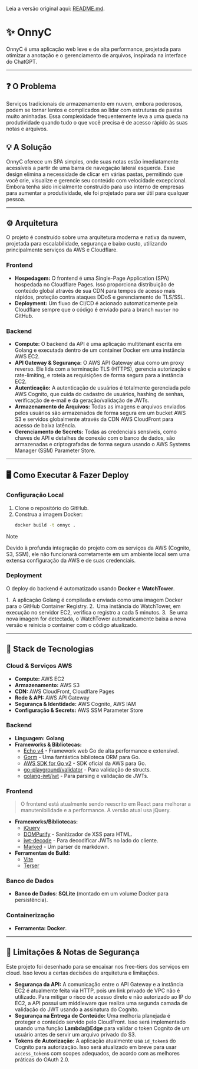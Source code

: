 Leia a versão original aqui: [README.md](https://github.com/kiLeo13/SimpleNotesWebsite/blob/master/README.md).

# ✨ OnnyC

OnnyC é uma aplicação web leve e de alta performance, projetada para otimizar a anotação e o gerenciamento de arquivos, inspirada na interface do ChatGPT.

-----

## ❓ O Problema

Serviços tradicionais de armazenamento em nuvem, embora poderosos, podem se tornar lentos e complicados ao lidar com estruturas de pastas muito aninhadas. Essa complexidade frequentemente leva a uma queda na produtividade quando tudo o que você precisa é de acesso rápido às suas notas e arquivos.

## 💡 A Solução

OnnyC oferece um SPA simples, onde suas notas estão imediatamente acessíveis a partir de uma barra de navegação lateral esquerda. Esse design elimina a necessidade de clicar em várias pastas, permitindo que você crie, visualize e gerencie seu conteúdo com velocidade excepcional. Embora tenha sido inicialmente construído para uso interno de empresas para aumentar a produtividade, ele foi projetado para ser útil para qualquer pessoa.

-----

## ⚙ Arquitetura

O projeto é construído sobre uma arquitetura moderna e nativa da nuvem, projetada para escalabilidade, segurança e baixo custo, utilizando principalmente serviços da AWS e Cloudflare.

### Frontend

  * **Hospedagem:** O frontend é uma Single-Page Application (SPA) hospedada no Cloudflare Pages. Isso proporciona distribuição de conteúdo global através de sua CDN para tempos de acesso mais rápidos, proteção contra ataques DDoS e gerenciamento de TLS/SSL.
  * **Deployment:** Um fluxo de CI/CD é acionado automaticamente pela Cloudflare sempre que o código é enviado para a branch `master` no GitHub.

### Backend

  * **Compute:** O backend da API é uma aplicação multitenant escrita em Golang e executada dentro de um container Docker em uma instância AWS EC2.
  * **API Gateway & Segurança:** O AWS API Gateway atua como um proxy reverso. Ele lida com a terminação TLS (HTTPS), gerencia autorização e rate-limiting, e roteia as requisições de forma segura para a instância EC2.
  * **Autenticação:** A autenticação de usuários é totalmente gerenciada pelo AWS Cognito, que cuida do cadastro de usuários, hashing de senhas, verificação de e-mail e da geração/validação de JWTs.
  * **Armazenamento de Arquivos:** Todas as imagens e arquivos enviados pelos usuários são armazenados de forma segura em um bucket AWS S3 e servidos globalmente através da CDN AWS CloudFront para acesso de baixa latência.
  * **Gerenciamento de Secrets:** Todas as credenciais sensíveis, como chaves de API e detalhes de conexão com o banco de dados, são armazenadas e criptografadas de forma segura usando o AWS Systems Manager (SSM) Parameter Store.

-----

## 🖥 Como Executar & Fazer Deploy

### Configuração Local

1.  Clone o repositório do GitHub.
2.  Construa a imagem Docker:
    ```bash
    docker build -t onnyc .
    ```

> [!Note]
> Devido à profunda integração do projeto com os serviços da AWS (Cognito, S3, SSM), ele não funcionará corretamente em um ambiente local sem uma extensa configuração da AWS e de suas credenciais.

### Deployment

O deploy do backend é automatizado usando **Docker** e **WatchTower**.

1.  A aplicação Golang é compilada e enviada como uma imagem Docker para o GitHub Container Registry.
2.  Uma instância do WatchTower, em execução no servidor EC2, verifica o registro a cada 5 minutos.
3.  Se uma nova imagem for detectada, o WatchTower automaticamente baixa a nova versão e reinicia o container com o código atualizado.

-----

## 🔬 Stack de Tecnologias

### Cloud & Serviços AWS

  * **Compute:** AWS EC2
  * **Armazenamento:** AWS S3
  * **CDN:** AWS CloudFront, Cloudflare Pages
  * **Rede & API:** AWS API Gateway
  * **Segurança & Identidade:** AWS Cognito, AWS IAM
  * **Configuração & Secrets:** AWS SSM Parameter Store

### Backend

  * **Linguagem:** **Golang**
  * **Frameworks & Bibliotecas:**
      * [Echo v4](https://github.com/labstack/echo) - Framework web Go de alta performance e extensível.
      * [Gorm](https://github.com/go-gorm/gorm) - Uma fantástica biblioteca ORM para Go.
      * [AWS SDK for Go v2](https://github.com/aws/aws-sdk-go-v2) - SDK oficial da AWS para Go.
      * [go-playground/validator](https://github.com/go-playground/validator) - Para validação de structs.
      * [golang-jwt/jwt](https://github.com/golang-jwt/jwt) - Para parsing e validação de JWTs.

### Frontend

> O frontend está atualmente sendo reescrito em React para melhorar a manutenibilidade e a performance. A versão atual usa jQuery.

  * **Frameworks/Bibliotecas:**
      * [jQuery](https://github.com/jquery/jquery)
      * [DOMPurify](https://github.com/cure53/dompurify) - Sanitizador de XSS para HTML.
      * [jwt-decode](https://github.com/auth0/jwt-decode) - Para decodificar JWTs no lado do cliente.
      * [Marked](https://github.com/markedjs/marked) - Um parser de markdown.
  * **Ferramentas de Build:**
      * [Vite](https://github.com/vitejs/vite)
      * [Terser](https://github.com/terser/terser)

### Banco de Dados

  * **Banco de Dados**: **SQLite** (montado em um volume Docker para persistência).

### Containerização

  * **Ferramenta:** **Docker**.

-----

## 🤔 Limitações & Notas de Segurança

Este projeto foi desenhado para se encaixar nos free-tiers dos serviços em cloud. Isso levou a certas decisões de arquitetura e limitações.

  * **Segurança da API:** A comunicação entre o API Gateway e a instância EC2 é atualmente feita via HTTP, pois um link privado de VPC não é utilizado. Para mitigar o risco de acesso direto e não autorizado ao IP do EC2, a API possui um middleware que realiza uma segunda camada de validação do JWT usando a assinatura do Cognito.
  * **Segurança na Entrega de Conteúdo:** Uma melhoria planejada é proteger o conteúdo servido pelo CloudFront. Isso será implementado usando uma função **Lambda@Edge** para validar o token Cognito de um usuário antes de servir um arquivo privado do S3.
  * **Tokens de Autorização:** A aplicação atualmente usa `id_token`s do Cognito para autorização. Isso será atualizado em breve para usar `access_token`s com scopes adequados, de acordo com as melhores práticas do OAuth 2.0.
